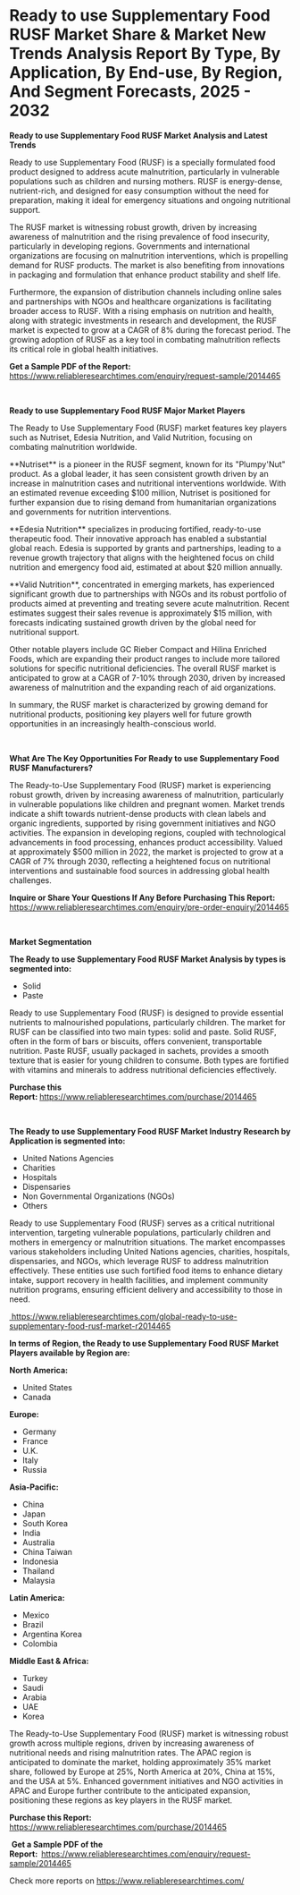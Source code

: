 <p><h1>Ready to use Supplementary Food RUSF Market Share & Market New Trends Analysis Report By Type, By Application, By End-use, By Region, And Segment Forecasts, 2025 - 2032</h1></p><p><strong>Ready to use Supplementary Food RUSF Market Analysis and Latest Trends</strong></p>
<p><p>Ready to use Supplementary Food (RUSF) is a specially formulated food product designed to address acute malnutrition, particularly in vulnerable populations such as children and nursing mothers. RUSF is energy-dense, nutrient-rich, and designed for easy consumption without the need for preparation, making it ideal for emergency situations and ongoing nutritional support.</p><p>The RUSF market is witnessing robust growth, driven by increasing awareness of malnutrition and the rising prevalence of food insecurity, particularly in developing regions. Governments and international organizations are focusing on malnutrition interventions, which is propelling demand for RUSF products. The market is also benefiting from innovations in packaging and formulation that enhance product stability and shelf life.</p><p>Furthermore, the expansion of distribution channels including online sales and partnerships with NGOs and healthcare organizations is facilitating broader access to RUSF. With a rising emphasis on nutrition and health, along with strategic investments in research and development, the RUSF market is expected to grow at a CAGR of 8% during the forecast period. The growing adoption of RUSF as a key tool in combating malnutrition reflects its critical role in global health initiatives.</p></p>
<p><strong>Get a Sample PDF of the Report:&nbsp;</strong> <a href="https://www.reliableresearchtimes.com/enquiry/request-sample/2014465?utm_campaign=2479&utm_medium=2&utm_source=Github&utm_content=ia&utm_term=14022025&utm_id=ready-to-use-supplementary-food-rusf">https://www.reliableresearchtimes.com/enquiry/request-sample/2014465</a></p>
<p>&nbsp;</p>
<p><strong>Ready to use Supplementary Food RUSF Major Market Players</strong></p>
<p><p>The Ready to Use Supplementary Food (RUSF) market features key players such as Nutriset, Edesia Nutrition, and Valid Nutrition, focusing on combating malnutrition worldwide. </p><p>**Nutriset** is a pioneer in the RUSF segment, known for its "Plumpy'Nut" product. As a global leader, it has seen consistent growth driven by an increase in malnutrition cases and nutritional interventions worldwide. With an estimated revenue exceeding $100 million, Nutriset is positioned for further expansion due to rising demand from humanitarian organizations and governments for nutrition interventions.</p><p>**Edesia Nutrition** specializes in producing fortified, ready-to-use therapeutic food. Their innovative approach has enabled a substantial global reach. Edesia is supported by grants and partnerships, leading to a revenue growth trajectory that aligns with the heightened focus on child nutrition and emergency food aid, estimated at about $20 million annually.</p><p>**Valid Nutrition**, concentrated in emerging markets, has experienced significant growth due to partnerships with NGOs and its robust portfolio of products aimed at preventing and treating severe acute malnutrition. Recent estimates suggest their sales revenue is approximately $15 million, with forecasts indicating sustained growth driven by the global need for nutritional support.</p><p>Other notable players include GC Rieber Compact and Hilina Enriched Foods, which are expanding their product ranges to include more tailored solutions for specific nutritional deficiencies. The overall RUSF market is anticipated to grow at a CAGR of 7-10% through 2030, driven by increased awareness of malnutrition and the expanding reach of aid organizations. </p><p>In summary, the RUSF market is characterized by growing demand for nutritional products, positioning key players well for future growth opportunities in an increasingly health-conscious world.</p></p>
<p>&nbsp;</p>
<p><strong>What Are The Key Opportunities For Ready to use Supplementary Food RUSF Manufacturers?</strong></p>
<p><p>The Ready-to-Use Supplementary Food (RUSF) market is experiencing robust growth, driven by increasing awareness of malnutrition, particularly in vulnerable populations like children and pregnant women. Market trends indicate a shift towards nutrient-dense products with clean labels and organic ingredients, supported by rising government initiatives and NGO activities. The expansion in developing regions, coupled with technological advancements in food processing, enhances product accessibility. Valued at approximately $500 million in 2022, the market is projected to grow at a CAGR of 7% through 2030, reflecting a heightened focus on nutritional interventions and sustainable food sources in addressing global health challenges.</p></p>
<p><strong>Inquire or Share Your Questions If Any Before Purchasing This Report:</strong> <a href="https://www.reliableresearchtimes.com/enquiry/pre-order-enquiry/2014465?utm_campaign=2479&utm_medium=2&utm_source=Github&utm_content=ia&utm_term=14022025&utm_id=ready-to-use-supplementary-food-rusf">https://www.reliableresearchtimes.com/enquiry/pre-order-enquiry/2014465</a></p>
<p>&nbsp;</p>
<p><strong>Market Segmentation</strong></p>
<p><strong>The Ready to use Supplementary Food RUSF Market Analysis by types is segmented into:</strong></p>
<p><ul><li>Solid</li><li>Paste</li></ul></p>
<p><p>Ready to use Supplementary Food (RUSF) is designed to provide essential nutrients to malnourished populations, particularly children. The market for RUSF can be classified into two main types: solid and paste. Solid RUSF, often in the form of bars or biscuits, offers convenient, transportable nutrition. Paste RUSF, usually packaged in sachets, provides a smooth texture that is easier for young children to consume. Both types are fortified with vitamins and minerals to address nutritional deficiencies effectively.</p></p>
<p><strong>Purchase this Report:&nbsp;</strong><a href="https://www.reliableresearchtimes.com/purchase/2014465?utm_campaign=2479&utm_medium=2&utm_source=Github&utm_content=ia&utm_term=14022025&utm_id=ready-to-use-supplementary-food-rusf">https://www.reliableresearchtimes.com/purchase/2014465</a></p>
<p>&nbsp;</p>
<p><strong>The Ready to use Supplementary Food RUSF Market Industry Research by Application is segmented into:</strong></p>
<p><ul><li>United Nations Agencies</li><li>Charities</li><li>Hospitals</li><li>Dispensaries</li><li>Non Governmental Organizations (NGOs)</li><li>Others</li></ul></p>
<p><p>Ready to use Supplementary Food (RUSF) serves as a critical nutritional intervention, targeting vulnerable populations, particularly children and mothers in emergency or malnutrition situations. The market encompasses various stakeholders including United Nations agencies, charities, hospitals, dispensaries, and NGOs, which leverage RUSF to address malnutrition effectively. These entities use such fortified food items to enhance dietary intake, support recovery in health facilities, and implement community nutrition programs, ensuring efficient delivery and accessibility to those in need.</p></p>
<p><a href="https://www.reliableresearchtimes.com/global-ready-to-use-supplementary-food-rusf-market-r2014465?utm_campaign=2479&utm_medium=2&utm_source=Github&utm_content=ia&utm_term=14022025&utm_id=ready-to-use-supplementary-food-rusf">&nbsp;https://www.reliableresearchtimes.com/global-ready-to-use-supplementary-food-rusf-market-r2014465</a></p>
<p><strong>In terms of Region, the Ready to use Supplementary Food RUSF Market Players available by Region are:</strong></p>
<p>
    <p> <strong> North America: </strong>
        <ul>
            <li>United States</li>
            <li>Canada</li>
        </ul>
        </p> 
    <p> <strong> Europe: </strong>
        <ul>
            <li>Germany</li>
            <li>France</li>
            <li>U.K.</li>
            <li>Italy</li>
            <li>Russia</li>
        </ul>
        </p> 
    <p> <strong> Asia-Pacific: </strong>
        <ul>
            <li>China</li>
            <li>Japan</li>
            <li>South Korea</li>
            <li>India</li>
            <li>Australia</li>
            <li>China Taiwan</li>
            <li>Indonesia</li>
            <li>Thailand</li>
            <li>Malaysia</li>
        </ul>
        </p> 
    <p> <strong> Latin America: </strong>
        <ul>
            <li>Mexico</li>
            <li>Brazil</li>
            <li>Argentina Korea</li>
            <li>Colombia</li>
        </ul>
        </p> 
    <p> <strong> Middle East & Africa: </strong>
        <ul>
            <li>Turkey</li>
            <li>Saudi</li>
            <li>Arabia</li>
            <li>UAE</li>
            <li>Korea</li>
        </ul>
    </p>
    </p>
<p><p>The Ready-to-Use Supplementary Food (RUSF) market is witnessing robust growth across multiple regions, driven by increasing awareness of nutritional needs and rising malnutrition rates. The APAC region is anticipated to dominate the market, holding approximately 35% market share, followed by Europe at 25%, North America at 20%, China at 15%, and the USA at 5%. Enhanced government initiatives and NGO activities in APAC and Europe further contribute to the anticipated expansion, positioning these regions as key players in the RUSF market.</p></p>
<p><strong>Purchase this Report: </strong><a href="https://www.reliableresearchtimes.com/purchase/2014465?utm_campaign=2479&utm_medium=2&utm_source=Github&utm_content=ia&utm_term=14022025&utm_id=ready-to-use-supplementary-food-rusf">https://www.reliableresearchtimes.com/purchase/2014465</a></p>
<p>&nbsp;<strong>Get a Sample PDF of the Report:&nbsp;&nbsp;</strong><a href="https://www.reliableresearchtimes.com/enquiry/request-sample/2014465?utm_campaign=2479&utm_medium=2&utm_source=Github&utm_content=ia&utm_term=14022025&utm_id=ready-to-use-supplementary-food-rusf">https://www.reliableresearchtimes.com/enquiry/request-sample/2014465</a></p>
<p><strong></strong></p>
<p>Check more reports on <a href="https://www.reliableresearchtimes.com/?utm_campaign=2479&utm_medium=2&utm_source=Github&utm_content=ia&utm_term=14022025&utm_id=ready-to-use-supplementary-food-rusf">https://www.reliableresearchtimes.com/</a></p>